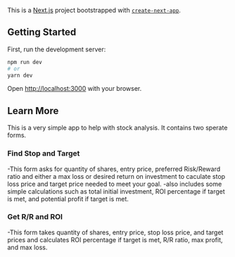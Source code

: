 This is a [Next.js](https://nextjs.org/) project bootstrapped with [`create-next-app`](https://github.com/vercel/next.js/tree/canary/packages/create-next-app).

## Getting Started

First, run the development server:

```bash
npm run dev
# or
yarn dev
```

Open [http://localhost:3000](http://localhost:3000) with your browser.





## Learn More

This is a very simple app to help with stock analysis. It contains two sperate forms. 
### Find Stop and Target
-This form asks for quantity of shares, entry price, preferred Risk/Reward ratio and either a max loss or desired return on investment to caculate stop loss price and target price needed to meet your goal.
-also includes some simple calculations such as total initial investment, ROI percentage if target is met, and potential profit if target is met.  

### Get R/R and ROI
-This form takes quantity of shares, entry price, stop loss price, and target prices and calculates ROI percentage if target is met, R/R ratio, max profit, and max loss. 

